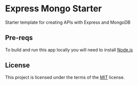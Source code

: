 # Express Mongo Starter

Starter template for creating APIs with Express and MongoDB

## Pre-reqs

To build and run this app locally you will need to install [Node.js](https://nodejs.org/en/)

## License

This project is licensed under the terms of the [MIT](https://choosealicense.com/licenses/mit/) license.
